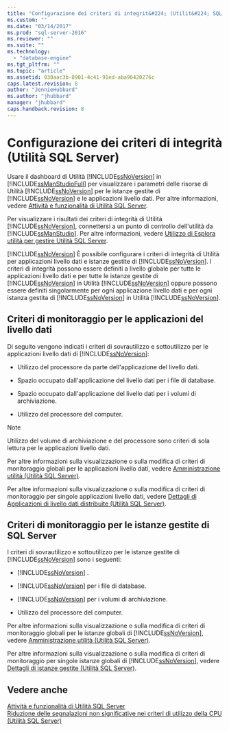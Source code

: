 ```yaml
---
title: "Configurazione dei criteri di integrit&#224; (Utilit&#224; SQL Server) | Microsoft Docs"
ms.custom: ""
ms.date: "03/14/2017"
ms.prod: "sql-server-2016"
ms.reviewer: ""
ms.suite: ""
ms.technology: 
  - "database-engine"
ms.tgt_pltfrm: ""
ms.topic: "article"
ms.assetid: 030aac3b-8901-4c41-91ed-aba96420276c
caps.latest.revision: 8
author: "JennieHubbard"
ms.author: "jhubbard"
manager: "jhubbard"
caps.handback.revision: 8
---
```

# Configurazione dei criteri di integrit&#224; (Utilit&#224; SQL Server)
  Usare il dashboard di Utilità [!INCLUDE[ssNoVersion](../../includes/ssnoversion-md.md)] in [!INCLUDE[ssManStudioFull](../../includes/ssmanstudiofull-md.md)] per visualizzare i parametri delle risorse di Utilità [!INCLUDE[ssNoVersion](../../includes/ssnoversion-md.md)] per le istanze gestite di [!INCLUDE[ssNoVersion](../../includes/ssnoversion-md.md)] e le applicazioni livello dati. Per altre informazioni, vedere [Attività e funzionalità di Utilità SQL Server](../../relational-databases/manage/sql-server-utility-features-and-tasks.md).  
  
 Per visualizzare i risultati dei criteri di integrità di Utilità [!INCLUDE[ssNoVersion](../../includes/ssnoversion-md.md)], connettersi a un punto di controllo dell'utilità da [!INCLUDE[ssManStudio](../../includes/ssmanstudio-md.md)]. Per altre informazioni, vedere [Utilizzo di Esplora utilità per gestire Utilità SQL Server](../../relational-databases/manage/use-utility-explorer-to-manage-the-sql-server-utility.md).  
  
 [!INCLUDE[ssNoVersion](../../includes/ssnoversion-md.md)] È possibile configurare i criteri di integrità di Utilità per applicazioni livello dati e istanze gestite di [!INCLUDE[ssNoVersion](../../includes/ssnoversion-md.md)]. I criteri di integrità possono essere definiti a livello globale per tutte le applicazioni livello dati e per tutte le istanze gestite di [!INCLUDE[ssNoVersion](../../includes/ssnoversion-md.md)] in Utilità [!INCLUDE[ssNoVersion](../../includes/ssnoversion-md.md)] oppure possono essere definiti singolarmente per ogni applicazione livello dati e per ogni istanza gestita di [!INCLUDE[ssNoVersion](../../includes/ssnoversion-md.md)] in Utilità [!INCLUDE[ssNoVersion](../../includes/ssnoversion-md.md)].  
  
## Criteri di monitoraggio per le applicazioni del livello dati  
 Di seguito vengono indicati i criteri di sovrautilizzo e sottoutilizzo per le applicazioni livello dati di [!INCLUDE[ssNoVersion](../../includes/ssnoversion-md.md)]:  
  
-   Utilizzo del processore da parte dell'applicazione del livello dati.  
  
-   Spazio occupato dall'applicazione del livello dati per i file di database.  
  
-   Spazio occupato dall'applicazione del livello dati per i volumi di archiviazione.  
  
-   Utilizzo del processore del computer.  
  
> [!NOTE]  
>  Utilizzo del volume di archiviazione e del processore sono criteri di sola lettura per le applicazioni livello dati.  
  
 Per altre informazioni sulla visualizzazione o sulla modifica di criteri di monitoraggio globali per le applicazioni livello dati, vedere [Amministrazione utilità &#40;Utilità SQL Server&#41;](../Topic/Utility%20Administration%20\(SQL%20Server%20Utility\).md).  
  
 Per altre informazioni sulla visualizzazione o sulla modifica di criteri di monitoraggio per singole applicazioni livello dati, vedere [Dettagli di Applicazioni di livello dati distribuite &#40;Utilità SQL Server&#41;](../Topic/Deployed%20Data-tier%20Application%20Details%20\(SQL%20Server%20Utility\).md).  
  
## Criteri di monitoraggio per le istanze gestite di SQL Server  
 I criteri di sovrautilizzo e sottoutilizzo per le istanze gestite di [!INCLUDE[ssNoVersion](../../includes/ssnoversion-md.md)] sono i seguenti:  
  
-   [!INCLUDE[ssNoVersion](../../includes/ssnoversion-md.md)] .  
  
-   [!INCLUDE[ssNoVersion](../../includes/ssnoversion-md.md)] per i file di database.  
  
-   [!INCLUDE[ssNoVersion](../../includes/ssnoversion-md.md)] per i volumi di archiviazione.  
  
-   Utilizzo del processore del computer.  
  
 Per altre informazioni sulla visualizzazione o sulla modifica di criteri di monitoraggio globali per le istanze globali di [!INCLUDE[ssNoVersion](../../includes/ssnoversion-md.md)], vedere [Amministrazione utilità &#40;Utilità SQL Server&#41;](../Topic/Utility%20Administration%20\(SQL%20Server%20Utility\).md).  
  
 Per altre informazioni sulla visualizzazione o sulla modifica di criteri di monitoraggio per singole istanze globali di [!INCLUDE[ssNoVersion](../../includes/ssnoversion-md.md)], vedere [Dettagli di istanze gestite &#40;Utilità SQL Server&#41;](../Topic/Managed%20Instance%20Details%20\(SQL%20Server%20Utility\).md).  
  
## Vedere anche  
 [Attività e funzionalità di Utilità SQL Server](../../relational-databases/manage/sql-server-utility-features-and-tasks.md)   
 [Riduzione delle segnalazioni non significative nei criteri di utilizzo della CPU &#40;Utilità SQL Server&#41;](../../relational-databases/manage/reduce-noise-in-cpu-utilization-policies-sql-server-utility.md)  
  
  